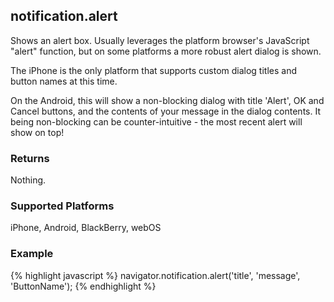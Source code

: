 notification.alert
------------------
Shows an alert box. Usually leverages the platform browser's JavaScript "alert" function, but on some platforms a more robust alert dialog is shown.

The iPhone is the only platform that supports custom dialog titles and button names at this time.

On the Android, this will show a non-blocking dialog with title 'Alert', OK and Cancel buttons, and the contents of your message in the dialog contents. It being non-blocking can be counter-intuitive - the most recent alert will show on top!

### Returns ###
Nothing.

### Supported Platforms ###
iPhone, Android, BlackBerry, webOS

### Example ###
{% highlight javascript %}
    navigator.notification.alert('title', 'message', 'ButtonName');
{% endhighlight %}